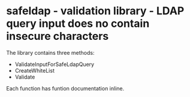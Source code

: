safeldap - validation library - LDAP query input does no contain insecure characters
====================================================================================

The library contains three methods:
- ValidateInputForSafeLdapQuery
- CreateWhiteList
- Validate

Each function has funtion documentation inline.




